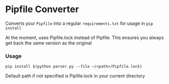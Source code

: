 # Pipfile Converter

Converts your `Pipfile` into a regular `requirements.txt` for usage in `pip install`

At the moment, uses Pipfile.lock instead of Pipfile. This ensures you always get back the same version as the original

### Usage
```
pip install $(python parser.py --file ~/<path>/Pipfile.lock)
```
Default path if not specified is Pipfile.lock in your current directory
